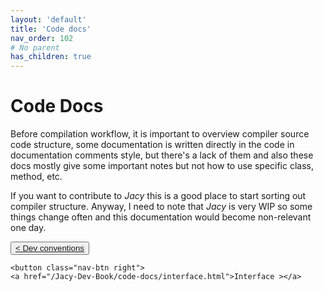 ```yaml
---
layout: 'default'
title: 'Code docs'
nav_order: 102
# No parent
has_children: true
---
```


# Code Docs

Before compilation workflow, it is important to overview compiler source code structure, some documentation is written
directly in the code in documentation comments style, but there's a lack of them and also these docs mostly give some
important notes but not how to use specific class, method, etc.

If you want to contribute to _Jacy_ this is a good place to start sorting out compiler structure. Anyway, I need to note
that _Jacy_ is very WIP so some things change often and this documentation would become non-relevant one day.
<div class="nav-btn-block">
    <button class="nav-btn left">
    <a href="/Jacy-Dev-Book/code-docs/dev-conventions.html">< Dev conventions</a>
</button>

    <button class="nav-btn right">
    <a href="/Jacy-Dev-Book/code-docs/interface.html">Interface ></a>
</button>

</div>
